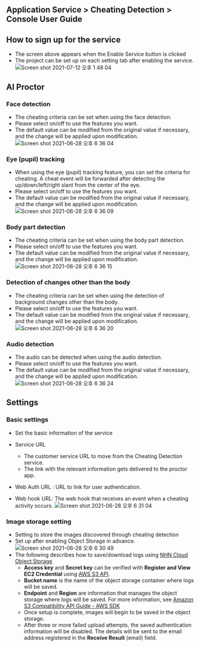 ## Application Service > Cheating Detection > Console User Guide
## How to sign up for the service
* The screen above appears when the Enable Service button is clicked
* The project can be set up on each setting tab after enabling the service.
![Screen shot 2021-07-12 오후 1 48 04](https://user-images.githubusercontent.com/1445289/125233164-fe4b4c80-e318-11eb-8f39-dd962cf24880.png)

## AI Proctor
### Face detection
* The cheating criteria can be set when using the face detection.
* Please select on/off to use the features you want.
* The default value can be modified from the original value if necessary, and the change will be applied upon modification.
![Screen shot 2021-06-28 오후 6 36 04](https://user-images.githubusercontent.com/1445289/123615143-fcc15500-d83f-11eb-9459-df0b1b4681e3.png)



### Eye (pupil) tracking
* When using the eye (pupil) tracking feature, you can set the criteria for cheating. A cheat event will be forwarded after detecting the up/down/left/right slant from the center of the eye.
* Please select on/off to use the features you want.
* The default value can be modified from the original value if necessary, and the change will be applied upon modification.
![Screen shot 2021-06-28 오후 6 36 09](https://user-images.githubusercontent.com/1445289/123615152-ff23af00-d83f-11eb-8bf3-605731d934a9.png)


### Body part detection
* The cheating criteria can be set when using the body part detection.
* Please select on/off to use the features you want.
* The default value can be modified from the original value if necessary, and the change will be applied upon modification.
![Screen shot 2021-06-28 오후 6 36 15](https://user-images.githubusercontent.com/1445289/123615192-06e35380-d840-11eb-80d6-c8e3a6fa5b33.png)


### Detection of changes other than the body
* The cheating criteria can be set when using the detection of background changes other than the body.
* Please select on/off to use the features you want.
* The default value can be modified from the original value if necessary, and the change will be applied upon modification.
![Screen shot 2021-06-28 오후 6 36 20](https://user-images.githubusercontent.com/1445289/123615205-0b0f7100-d840-11eb-8e81-fcf702779380.png)


### Audio detection
* The audio can be detected when using the audio detection.
* Please select on/off to use the features you want.
* The default value can be modified from the original value if necessary, and the change will be applied upon modification.
![Screen shot 2021-06-28 오후 6 36 24](https://user-images.githubusercontent.com/1445289/123615228-0ea2f800-d840-11eb-8b8b-fdb76a0498dd.png)

## Settings
### Basic settings
* Set the basic information of the service
* Service URL
  * The customer service URL to move from the Cheating Detection service.
  * The link with the relevant information gets delivered to the proctor app.

* Web Auth URL : URL to link for user authentication.
* Web hook URL: The web hook that receives an event when a cheating activity occurs.
![Screen shot 2021-06-28 오후 6 31 04](https://user-images.githubusercontent.com/1445289/123615256-15316f80-d840-11eb-88ce-6bd72803b0cf.png)


### Image storage setting
* Setting to store the images discovered through cheating detection
* Set up after enabling Object Storage in advance.
![Screen shot 2021-06-28 오후 6 30 49](https://static.toastoven.net/prod_cheating_detection/chd_imgsave.png)
* The following describes how to save/download logs using [NHN Cloud Object Storage](/Storage/Object%20Storage/zh/Overview/)
   * **Access key** and **Secret key** can be verified with **Register and View EC2 Credential** using [AWS S3 API](/Storage/Object%20Storage/zh/s3-api-guide/#_1).
   * **Bucket name** is the name of the object storage container where logs will be saved.
   * **Endpoint** and **Region** are information that manages the object storage where logs will be saved. For more information, see [Amazon S3 Compatibility API Guide - AWS SDK](/Storage/Object%20Storage/zh/s3-api-guide#aws-sdk)
   * Once setup is complete, images will begin to be saved in the object storage.
   * After three or more failed upload attempts, the saved authentication information will be disabled. The details will be sent to the email address registered in the **Receive Result** (email) field.